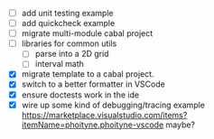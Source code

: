 - [ ] add unit testing example
- [ ] add quickcheck example
- [ ] migrate multi-module cabal project
- [ ] libraries for common utils
  - [ ] parse into a 2D grid
  - [ ] interval math

- [x] migrate template to a cabal project.
- [x] switch to a better formatter in VSCode
- [x] ensure doctests work in the ide
- [x] wire up some kind of debugging/tracing example
  https://marketplace.visualstudio.com/items?itemName=phoityne.phoityne-vscode maybe?
